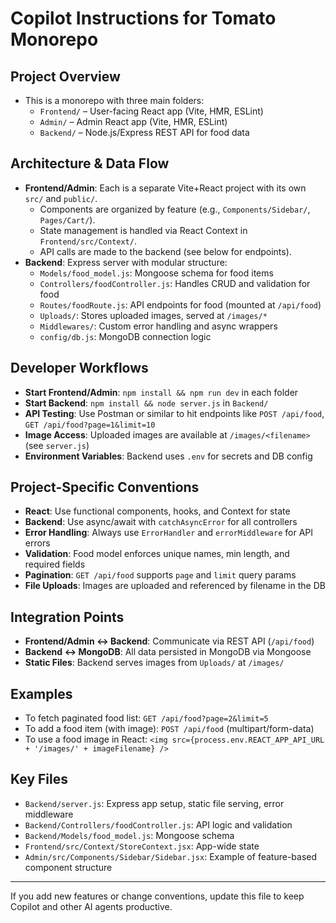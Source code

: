 # Copilot Instructions for Tomato Monorepo

## Project Overview
- This is a monorepo with three main folders:
  - `Frontend/` – User-facing React app (Vite, HMR, ESLint)
  - `Admin/` – Admin React app (Vite, HMR, ESLint)
  - `Backend/` – Node.js/Express REST API for food data

## Architecture & Data Flow
- **Frontend/Admin**: Each is a separate Vite+React project with its own `src/` and `public/`.
  - Components are organized by feature (e.g., `Components/Sidebar/`, `Pages/Cart/`).
  - State management is handled via React Context in `Frontend/src/Context/`.
  - API calls are made to the backend (see below for endpoints).
- **Backend**: Express server with modular structure:
  - `Models/food_model.js`: Mongoose schema for food items
  - `Controllers/foodController.js`: Handles CRUD and validation for food
  - `Routes/foodRoute.js`: API endpoints for food (mounted at `/api/food`)
  - `Uploads/`: Stores uploaded images, served at `/images/*`
  - `Middlewares/`: Custom error handling and async wrappers
  - `config/db.js`: MongoDB connection logic

## Developer Workflows
- **Start Frontend/Admin**: `npm install && npm run dev` in each folder
- **Start Backend**: `npm install && node server.js` in `Backend/`
- **API Testing**: Use Postman or similar to hit endpoints like `POST /api/food`, `GET /api/food?page=1&limit=10`
- **Image Access**: Uploaded images are available at `/images/<filename>` (see `server.js`)
- **Environment Variables**: Backend uses `.env` for secrets and DB config

## Project-Specific Conventions
- **React**: Use functional components, hooks, and Context for state
- **Backend**: Use async/await with `catchAsyncError` for all controllers
- **Error Handling**: Always use `ErrorHandler` and `errorMiddleware` for API errors
- **Validation**: Food model enforces unique names, min length, and required fields
- **Pagination**: `GET /api/food` supports `page` and `limit` query params
- **File Uploads**: Images are uploaded and referenced by filename in the DB

## Integration Points
- **Frontend/Admin ↔ Backend**: Communicate via REST API (`/api/food`)
- **Backend ↔ MongoDB**: All data persisted in MongoDB via Mongoose
- **Static Files**: Backend serves images from `Uploads/` at `/images/`

## Examples
- To fetch paginated food list: `GET /api/food?page=2&limit=5`
- To add a food item (with image): `POST /api/food` (multipart/form-data)
- To use a food image in React: `<img src={process.env.REACT_APP_API_URL + '/images/' + imageFilename} />`

## Key Files
- `Backend/server.js`: Express app setup, static file serving, error middleware
- `Backend/Controllers/foodController.js`: API logic and validation
- `Backend/Models/food_model.js`: Mongoose schema
- `Frontend/src/Context/StoreContext.jsx`: App-wide state
- `Admin/src/Components/Sidebar/Sidebar.jsx`: Example of feature-based component structure

---

If you add new features or change conventions, update this file to keep Copilot and other AI agents productive.
